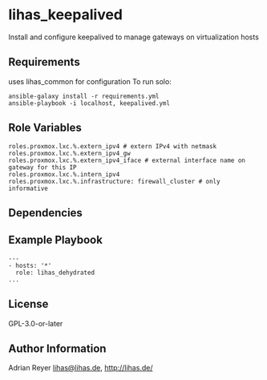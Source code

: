 lihas_keepalived
=========

Install and configure keepalived to manage gateways on virtualization hosts

Requirements
------------

uses lihas_common for configuration
To run solo:

```
ansible-galaxy install -r requirements.yml
ansible-playbook -i localhost, keepalived.yml
```

Role Variables
--------------

```
roles.proxmox.lxc.%.extern_ipv4 # extern IPv4 with netmask
roles.proxmox.lxc.%.extern_ipv4_gw
roles.proxmox.lxc.%.extern_ipv4_iface # external interface name on gateway for this IP
roles.proxmox.lxc.%.intern_ipv4
roles.proxmox.lxc.%.infrastructure: firewall_cluster # only informative
```
Dependencies
------------

Example Playbook
----------------

```
---
- hosts: '*'
  role: lihas_dehydrated
...
```


License
-------

GPL-3.0-or-later

Author Information
------------------

Adrian Reyer <lihas@lihas.de>, http://lihas.de/
